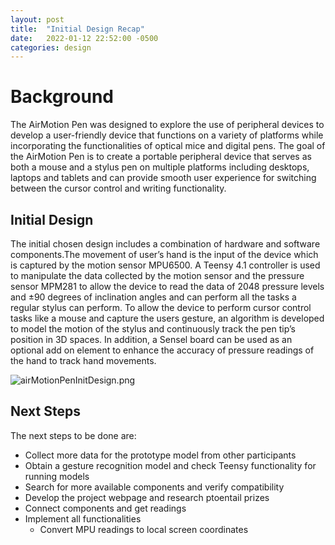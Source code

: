 ```yaml
---
layout: post
title:  "Initial Design Recap"
date:   2022-01-12 22:52:00 -0500
categories: design
---
```


# Background

The AirMotion Pen was designed to explore the use of peripheral devices to develop a user-friendly device that functions on a variety of platforms while incorporating the functionalities of optical mice and digital pens. The goal of the AirMotion Pen is to create a portable peripheral device that serves as both a mouse and a stylus pen on multiple platforms including desktops, laptops and tablets and can provide smooth user experience for switching between the cursor control and writing functionality.

## Initial Design

The initial chosen design includes a combination of hardware and software components.The movement of user’s hand is the input of the device which is captured by the motion sensor MPU6500. A Teensy 4.1 controller is used to manipulate the data collected by the motion sensor and the pressure sensor MPM281 to allow the device to read the data of 2048 pressure levels and ±90 degrees of inclination angles and can perform all the tasks a regular stylus can perform. To allow the device to perform cursor control tasks like a mouse and capture the users gesture, an algorithm is developed to model the motion of the stylus and continuously track the pen tip’s position in 3D spaces. In addition, a Sensel board can be used as an optional add on element to enhance the accuracy of pressure readings of the hand to track hand movements. 

![airMotionPenInitDesign.png](/assets/images/airMotionPenInitDesign.png)

## Next Steps

The next steps to be done are:
- Collect more data for the prototype model from other participants
- Obtain a gesture recognition model and check Teensy functionality for running models
- Search for more available components and verify compatibility
- Develop the project webpage and research ptoentail prizes
- Connect components and get readings
- Implement all functionalities
  - Convert MPU readings to local screen coordinates 
